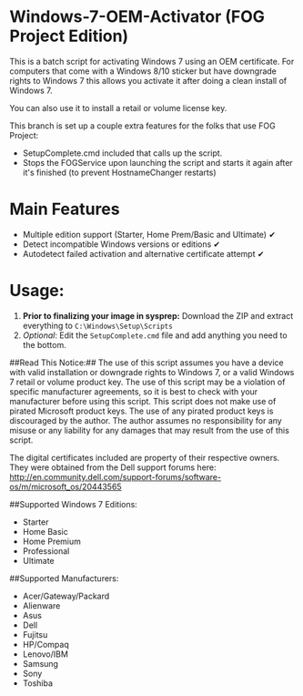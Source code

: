 # Windows-7-OEM-Activator (FOG Project Edition)
This is a batch script for activating Windows 7 using an OEM certificate. For computers that come with a Windows 8/10 sticker but have downgrade rights to Windows 7 this allows you activate it after doing a clean install of Windows 7.

You can also use it to install a retail or volume license key. 

This branch is set up a couple extra features for the folks that use FOG Project:

- SetupComplete.cmd included that calls up the script.
- Stops the FOGService upon launching the script and starts it  again after it's finished (to prevent HostnameChanger restarts)

# Main Features

- Multiple edition support (Starter, Home Prem/Basic and Ultimate) ✔
- Detect incompatible Windows versions or editions ✔
- Autodetect failed activation and alternative certificate attempt ✔

# Usage:

1. **Prior to finalizing your image in sysprep:** Download the ZIP and extract everything to `C:\Windows\Setup\Scripts`
2. *Optional*: Edit the `SetupComplete.cmd` file and add anything you need to the bottom.

##Read This Notice:##
The use of this script assumes you have a device with valid installation or downgrade rights to Windows 7, or a valid Windows 7 retail or volume product key. The use of this script may be a violation of specific manufacturer agreements, so it is best to check with your manufacturer before using this script. This script does not make use of pirated Microsoft product keys. The use of any pirated product keys is discouraged by the author. The author assumes no responsibility for any misuse or any liability for any damages that may result from the use of this script. 

The digital certificates included are property of their respective owners. They were obtained from the Dell support forums here: http://en.community.dell.com/support-forums/software-os/m/microsoft_os/20443565

##Supported Windows 7 Editions:
- Starter
- Home Basic
- Home Premium
- Professional
- Ultimate

##Supported Manufacturers:
- Acer/Gateway/Packard
- Alienware
- Asus
- Dell
- Fujitsu
- HP/Compaq
- Lenovo/IBM
- Samsung
- Sony
- Toshiba
